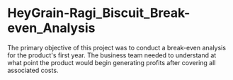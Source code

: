 # HeyGrain-Ragi_Biscuit_Break-even_Analysis
The primary objective of this project was to conduct a break-even analysis for the product's first year. The business team needed to understand at what point the product would begin generating profits after covering all associated costs.
